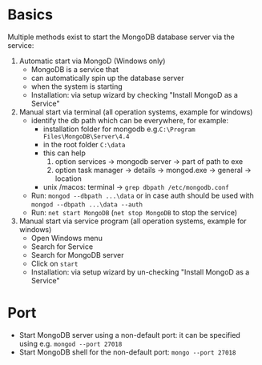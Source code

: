 # Basics

Multiple methods exist to start the MongoDB database server via the service:

1. Automatic start via MongoD (Windows only)
   - MongoDB is a service that
   - can automatically spin up the database server
   - when the system is starting
   - Installation: via setup wizard by checking "Install MongoD as a Service"
2. Manual start via terminal (all operation systems, example for windows)
   - identify the db path which can be everywhere, for example:
     - installation folder for mongodb e.g.`C:\Program Files\MongoDB\Server\4.4`
     - in the root folder `C:\data`
     - this can help
       1. option services -> mongodb server -> part of path to exe
       2. option task manager -> details -> mongod.exe -> general -> location
     - unix /macos: terminal -> `grep dbpath /etc/mongodb.conf`
   - Run: `mongod --dbpath ...\data` or in case auth should be used with `mongod --dbpath ...\data --auth`
   - Run: `net start MongoDB` (`net stop MongoDB` to stop the service)
3. Manual start via service program (all operation systems, example for windows)
   - Open Windows menu
   - Search for Service
   - Search for MongoDB server
   - Click on `start`
   - Installation: via setup wizard by un-checking "Install MongoD as a Service"

# Port

- Start MongoDB server using a non-default port: it can be specified using e.g. `mongod --port 27018`
- Start MongoDB shell for the non-default port: `mongo --port 27018`

